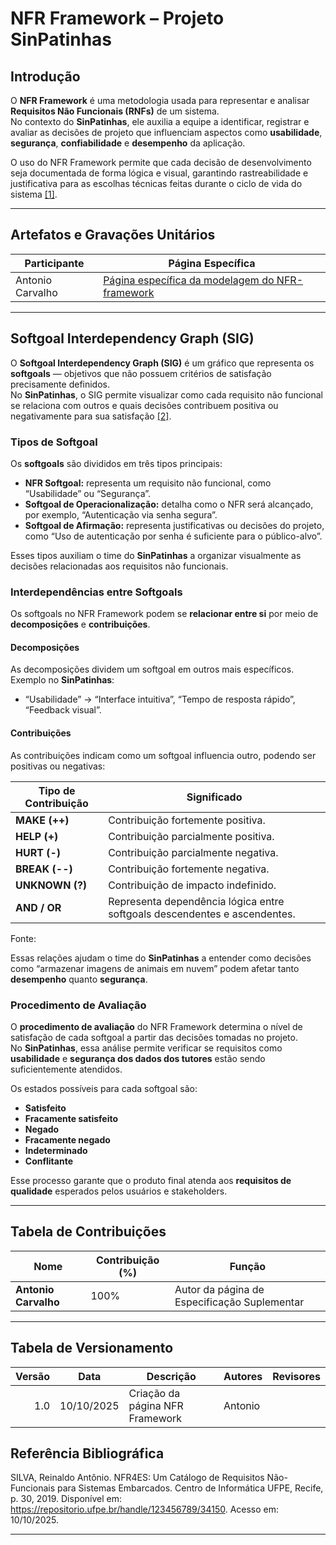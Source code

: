 # NFR Framework – Projeto SinPatinhas

## Introdução

O **NFR Framework** é uma metodologia usada para representar e analisar **Requisitos Não Funcionais (RNFs)** de um sistema.  
No contexto do **SinPatinhas**, ele auxilia a equipe a identificar, registrar e avaliar as decisões de projeto que influenciam aspectos como **usabilidade**, **segurança**, **confiabilidade** e **desempenho** da aplicação.  

O uso do NFR Framework permite que cada decisão de desenvolvimento seja documentada de forma lógica e visual, garantindo rastreabilidade e justificativa para as escolhas técnicas feitas durante o ciclo de vida do sistema <a id="anchor_1" href="#REF1">[1]</a>.  

---

## Artefatos e Gravações Unitários

| Participante | Página Específica |
|---------------|------------------|
| Antonio Carvalho | [Página específica da modelagem do NFR-framework](/modelagem/gravacoes/antonio/nfr_frame.md) |

---

## Softgoal Interdependency Graph (SIG)

O **Softgoal Interdependency Graph (SIG)** é um gráfico que representa os **softgoals** — objetivos que não possuem critérios de satisfação precisamente definidos.  
No **SinPatinhas**, o SIG permite visualizar como cada requisito não funcional se relaciona com outros e quais decisões contribuem positiva ou negativamente para sua satisfação <a id="anchor_2" href="#REF2">[2]</a>.

### Tipos de Softgoal

Os **softgoals** são divididos em três tipos principais:

- **NFR Softgoal:** representa um requisito não funcional, como “Usabilidade” ou “Segurança”.
- **Softgoal de Operacionalização:** detalha como o NFR será alcançado, por exemplo, “Autenticação via senha segura”.
- **Softgoal de Afirmação:** representa justificativas ou decisões do projeto, como “Uso de autenticação por senha é suficiente para o público-alvo”.

Esses tipos auxiliam o time do **SinPatinhas** a organizar visualmente as decisões relacionadas aos requisitos não funcionais.

### Interdependências entre Softgoals

Os softgoals no NFR Framework podem se **relacionar entre si** por meio de **decomposições** e **contribuições**.

#### Decomposições

As decomposições dividem um softgoal em outros mais específicos.  
Exemplo no **SinPatinhas**:
- “Usabilidade” → “Interface intuitiva”, “Tempo de resposta rápido”, “Feedback visual”.

#### Contribuições

As contribuições indicam como um softgoal influencia outro, podendo ser positivas ou negativas:

| Tipo de Contribuição | Significado                                                                 |
|----------------------|------------------------------------------------------------------------------|
| **MAKE (++)**        | Contribuição fortemente positiva.                                            |
| **HELP (+)**         | Contribuição parcialmente positiva.                                          |
| **HURT (-)**         | Contribuição parcialmente negativa.                                          |
| **BREAK (--)**       | Contribuição fortemente negativa.                                            |
| **UNKNOWN (?)**      | Contribuição de impacto indefinido.                                          |
| **AND / OR**         | Representa dependência lógica entre softgoals descendentes e ascendentes.    |

Fonte:

Essas relações ajudam o time do **SinPatinhas** a entender como decisões como “armazenar imagens de animais em nuvem” podem afetar tanto **desempenho** quanto **segurança**.

### Procedimento de Avaliação

O **procedimento de avaliação** do NFR Framework determina o nível de satisfação de cada softgoal a partir das decisões tomadas no projeto.  
No **SinPatinhas**, essa análise permite verificar se requisitos como **usabilidade** e **segurança dos dados dos tutores** estão sendo suficientemente atendidos.  

Os estados possíveis para cada softgoal são:
- **Satisfeito**
- **Fracamente satisfeito**
- **Negado**
- **Fracamente negado**
- **Indeterminado**
- **Conflitante**

Esse processo garante que o produto final atenda aos **requisitos de qualidade** esperados pelos usuários e stakeholders.

---

## Tabela de Contribuições

| **Nome**            | **Contribuição (%)** | **Função**                                 |
|----------------------|----------------------|--------------------------------------------|
| **Antonio Carvalho** | 100%                 | Autor da página de Especificação Suplementar |

---

## Tabela de Versionamento

| Versão | Data       | Descrição                                   | Autores  | Revisores |
|-------:|------------|----------------------------------------------|----------|-----------|
| 1.0    | 10/10/2025 | Criação da página NFR Framework | Antonio |         |

## Referência Bibliográfica

SILVA, Reinaldo Antônio. NFR4ES: Um Catálogo de Requisitos Não-Funcionais para Sistemas Embarcados. Centro de Informática UFPE, Recife, p. 30, 2019. Disponível em: https://repositorio.ufpe.br/handle/123456789/34150. Acesso em: 10/10/2025.


---